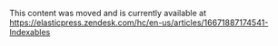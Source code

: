 This content was moved and is currently available at https://elasticpress.zendesk.com/hc/en-us/articles/16671887174541-Indexables